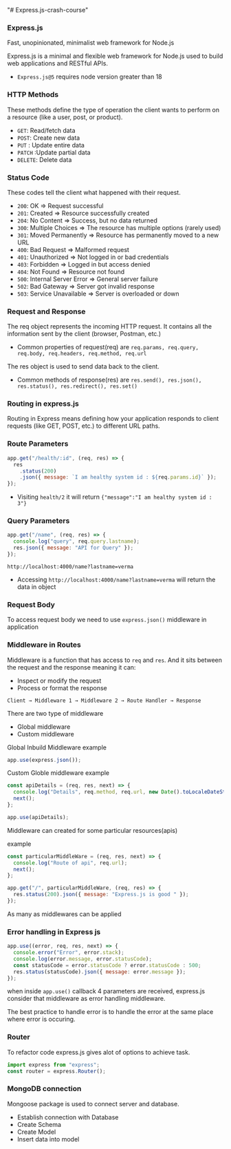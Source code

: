 "# Express.js-crash-course"

### Express.js

Fast, unopinionated, minimalist web framework for Node.js

Express.js is a minimal and flexible web framework for Node.js used to build web applications and RESTful APIs.

- `Express.js@5` requires node version greater than 18

### HTTP Methods

These methods define the type of operation the client wants to perform on a resource (like a user, post, or product).

- `GET`: Read/fetch data
- `POST`: Create new data
- `PUT` : Update entire data
- `PATCH` :Update partial data
- `DELETE`: Delete data

### Status Code

These codes tell the client what happened with their request.

- `200`: OK => Request successful
- `201`: Created => Resource successfully created
- `204`: No Content => Success, but no data returned
- `300`: Multiple Choices => The resource has multiple options (rarely used)
- `301`: Moved Permanently => Resource has permanently moved to a new URL
- `400`: Bad Request => Malformed request
- `401`: Unauthorized => Not logged in or bad credentials
- `403`: Forbidden => Logged in but access denied
- `404`: Not Found => Resource not found
- `500`: Internal Server Error => General server failure
- `502`: Bad Gateway => Server got invalid response
- `503`: Service Unavailable => Server is overloaded or down

### Request and Response

The req object represents the incoming HTTP request.
It contains all the information sent by the client (browser, Postman, etc.)

- Common properties of request(req) are `req.params, req.query, req.body, req.headers, req.method, req.url`

The res object is used to send data back to the client.

- Common methods of response(res) are `res.send(), res.json(), res.status(), res.redirect(), res.set()`

### Routing in express.js

Routing in Express means defining how your application responds to client requests (like GET, POST, etc.) to different URL paths.

### Route Parameters

```js
app.get("/health/:id", (req, res) => {
  res
    .status(200)
    .json({ message: `I am healthy system id : ${req.params.id}` });
});
```

- Visiting `health/2` it will return `{"message":"I am healthy system id : 3"}`

### Query Parameters

```js
app.get("/name", (req, res) => {
  console.log("query", req.query.lastname);
  res.json({ message: "API for Query" });
});
```

```
http://localhost:4000/name?lastname=verma
```

- Accessing `http://localhost:4000/name?lastname=verma` will return the data in object

### Request Body

To access request body we need to use `express.json()` middleware in application

### Middleware in Routes

Middleware is a function that has access to `req` and `res`.
And it sits between the request and the response meaning it can:

- Inspect or modify the request
- Process or format the response

`Client → Middleware 1 → Middleware 2 → Route Handler → Response`

There are two type of middleware

- Global middleware
- Custom middleware

Global Inbuild Middleware example

```js
app.use(express.json());
```

Custom Globle middleware example

```js
const apiDetails = (req, res, next) => {
  console.log("Details", req.method, req.url, new Date().toLocaleDateString());
  next();
};

app.use(apiDetails);
```

Middleware can created for some particular resources(apis)

example

```js
const particularMiddleWare = (req, res, next) => {
  console.log("Route of api", req.url);
  next();
};

app.get("/", particularMiddleWare, (req, res) => {
  res.status(200).json({ message: "Express.js is good " });
});
```

As many as middlewares can be applied

### Error handling in Express js

```js
app.use((error, req, res, next) => {
  console.error("Error", error.stack);
  console.log(error.message, error.statusCode);
  const statusCode = error.statusCode ? error.statusCode : 500;
  res.status(statusCode).json({ message: error.message });
});
```

when inside `app.use()` callback 4 parameters are received, express.js consider that middleware as error handling middleware.

The best practice to handle error is to handle the error at the same place where error is occuring.

### Router

To refactor code express.js gives alot of options to achieve task.

```js
import express from "express";
const router = express.Router();
```

### MongoDB connection

Mongoose package is used to connect server and database.

- Establish connection with Database
- Create Schema
- Create Model
- Insert data into model
